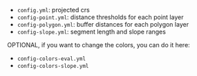 * `config.yml`: projected crs
* `config-point.yml`: distance thresholds for each point layer
* `config-polygon.yml`: buffer distances for each polygon layer
* `config-slope.yml`: segment length and slope ranges

OPTIONAL, if you want to change the colors, you can do it here:
* `config-colors-eval.yml`
* `config-colors-slope.yml`